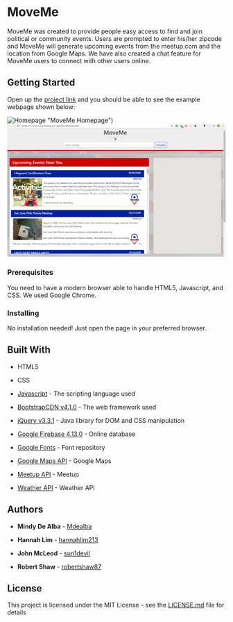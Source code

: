 # MoveMe
MoveMe was created to provide people easy access to find and join political or community events. Users are prompted to enter his/her zipcode and MoveMe will generate upcoming events from the meetup.com and the location from Google Maps. We have also created a chat feature for MoveMe users to connect with other users online.

## Getting Started

Open up the [project link](https://sun1devil.github.io/MoveMe/) and you should be able to see the example webpage shown below:

![Homepage](assets/images/Homepage.PNG) "MoveMe Homepage")
![Upcoming Events](assets/images/upcoming-events.PNG "MoveMe Upcoming Events Results")

### Prerequisites

You need to have a modern browser able to handle HTML5, Javascript, and CSS. We used Google Chrome.

### Installing

No installation needed! Just open the page in your preferred browser.

## Built With

* HTML5

* CSS

* [Javascript](https://www.javascript.com/) - The scripting language used

* [BootstrapCDN v4.1.0](https://getbootstrap.com/docs/4.1/getting-started/introduction/) - The web framework used

* [jQuery v3.3.1](http://jquery.com/) - Java library for DOM and CSS manipulation

* [Google Firebase 4.13.0](https://firebase.google.com/) - Online database

* [Google Fonts](https://fonts.google.com/) - Font repository

* [Google Maps API](https://developers.google.com/maps/documentation/javascript/tutorial) - Google Maps

* [Meetup API](https://www.meetup.com/meetup_api/) - Meetup

* [Weather API](https://darksky.net/dev) - Weather API

## Authors

* **Mindy De Alba**  - [Mdealba](https://github.com/Mdealba)

* **Hannah Lim** - [hannahlim213](https://github.com/hannahlim213)

* **John McLeod**  - [sun1devil](https://github.com/sun1devil)

* **Robert Shaw**  - [robertshaw87](https://github.com/robertshaw87)

## License

This project is licensed under the MIT License - see the [LICENSE.md](LICENSE.md) file for details

